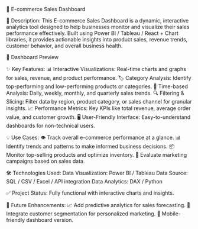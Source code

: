 🛒 E-commerce Sales Dashboard

📖 Description:
This E-commerce Sales Dashboard is a dynamic, interactive analytics tool designed to help businesses monitor and visualize their sales performance effectively. Built using Power BI / Tableau / React + Chart libraries, it provides actionable insights into product sales, revenue trends, customer behavior, and overall business health.

📸 Dashboard Preview


✨ Key Features:
📊 Interactive Visualizations: Real-time charts and graphs for sales, revenue, and product performance.
🏷️ Category Analysis: Identify top-performing and low-performing products or categories.
📅 Time-based Analysis: Daily, weekly, monthly, and quarterly sales trends.
🔍 Filtering & Slicing: Filter data by region, product category, or sales channel for granular insights.
📈 Performance Metrics: Key KPIs like total revenue, average order value, and customer growth.
🖥️ User-Friendly Interface: Easy-to-understand dashboards for non-technical users.

💡 Use Cases:
👁️ Track overall e-commerce performance at a glance.
📊 Identify trends and patterns to make informed business decisions.
📦 Monitor top-selling products and optimize inventory.
📣 Evaluate marketing campaigns based on sales data.

🛠️ Technologies Used:
Data Visualization: Power BI / Tableau 
Data Source: SQL / CSV / Excel / API integration
Data Analytics: DAX / Python 

✅ Project Status: Fully functional with interactive charts and insights.

🚀 Future Enhancements:
📈 Add predictive analytics for sales forecasting.
👥 Integrate customer segmentation for personalized marketing.
📱 Mobile-friendly dashboard version.
